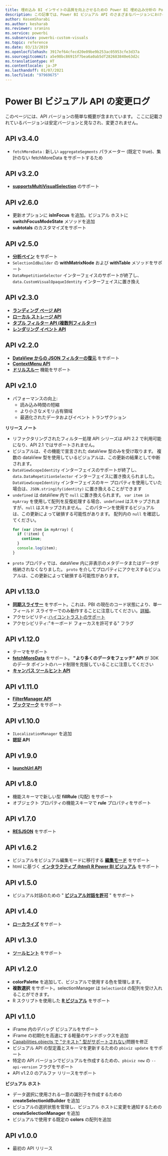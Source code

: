 ```yaml
---
title: 埋め込み BI インサイトの品質を向上させるための Power BI 埋め込み分析の Power BI ビジュアル API の変更ログ
description: この記事では、Power BI ビジュアル API のさまざまなバージョンにおける主な変更点について説明します。 Power BI 埋め込み分析を使用して、より優れた埋め込み BI インサイトを有効にします。
author: KesemSharabi
ms.author: kesharab
ms.reviewer: sranins
ms.service: powerbi
ms.subservice: powerbi-custom-visuals
ms.topic: reference
ms.date: 03/13/2019
ms.openlocfilehash: 3917ef64cfecd20e09be9b253ac05953cfe3d37a
ms.sourcegitcommit: a5e98bc86915f7bea6a0ab5df282683840e63d2c
ms.translationtype: HT
ms.contentlocale: ja-JP
ms.lasthandoff: 01/07/2021
ms.locfileid: "97969675"
---
```

# <a name="power-bi-visuals-api-changelog"></a>Power BI ビジュアル API の変更ログ
このページには、API バージョンの簡単な概要が含まれています。 ここに記載されているバージョンは安定バージョンと見なされ、変更されません。


## <a name="api-v340"></a>API v3.4.0
  * `fetchMoreData` : 新しい `aggregateSegments` パラメーター (既定で true)、集計のない fetchMoreData をサポートするため

## <a name="api-v320"></a>API v3.2.0
  * **[supportsMultiVisualSelection](./supportsmultivisualselection-feature.md)** のサポート

## <a name="api-v260"></a>API v2.6.0
  * 更新オプションに **isInFocus** を追加。ビジュアル ホストに **switchFocusModeState** メソッドを追加
  * **subtotals** のカスタマイズをサポート

## <a name="api-v250"></a>API v2.5.0
  * **[分析ペイン](./analytics-pane.md)** をサポート
  * `SelectionIdBuilder` の **withMatrixNode** および **withTable** メソッドをサポート
  * `DataRepetitionSelector` インターフェイスのサポートが終了し、`data.CustomVisualOpaqueIdentity` インターフェイスに置き換え

## <a name="api-v230"></a>API v2.3.0
  * **[ランディング ページ API](./landing-page.md)**
  * **[ローカル ストレージ API](./local-storage.md)**
  * **[タプル フィルター API (複数列フィルター)](./filter-api.md#the-tuple-filter-api-multi-column-filter)**
  * **[レンダリング イベント API](./event-service.md#render-events-in-power-bi-visuals)**

## <a name="api-v220"></a>API v2.2.0
  * **[DataView からの JSON フィルターの復元](./filter-api.md#restore-the-json-filter-from-the-data-view)** をサポート
  * **[ContextMenu API](./context-menu.md)**
  * **[ドリルスルー](../../create-reports/desktop-drillthrough.md)** 機能をサポート

## <a name="api-v210"></a>API v2.1.0
  * パフォーマンスの向上:
    * 読み込み時間の短縮
    * より小さなメモリ占有領域
    * 最適化されたデータおよびイベント トランザクション  

**リリース ノート**
* リファクタリングされたフィルター処理 API シリーズは API 2.2 で利用可能になり、API 2.1 ではサポートされません。
* ビジュアルは、その機能で宣言された dataView 型のみを受け取ります。 複数の dataView 型を使用しているビジュアルは、この更新の結果として中断されます。
* `DataViewScopeIdentity` インターフェイスのサポートが終了し、`data.DataRepetitionSelector` インターフェイスに置き換えられました。 `DataViewScopeIdentity` インターフェイスのキー プロパティを使用していた場合は、`JSON.stringify(identity)` に置き換えることができます
* `undefined` は dataView 内で `null` に置き換えられます。 `var item in myArray` を使用して配列を反復処理する場合、`undefined` はスキップされますが、`null` はスキップされません。 このパターンを使用するビジュアルは、この更新によって破損する可能性があります。 配列内の `null` を確認してください。
   ```typescript
   for (var item in myArray) {
     if (!item) {
       continue;
     }
     console.log(item);
   }
   ```
* `proto` プロパティでは、dataView 内に非表示のメタデータまたはデータが格納されなくなりました。 `proto` を介してプロパティにアクセスするビジュアルは、この更新によって破損する可能性があります。

## <a name="api-v1130"></a>API v1.13.0
* **[同期スライサー](./enable-sync-slicers.md)** をサポート。これは、PBI の現在のコード状態により、単一フィールド スライサーでのみ動作することに注意してください。[詳細](../../visuals/power-bi-visualization-slicers.md)。
* アクセシビリティ:[ハイコントラストのサポート](./high-contrast-support.md) 
* アクセシビリティ:"キーボード フォーカスを許可する" フラグ

## <a name="api-v1120"></a>API v1.12.0
* テーマをサポート
* **[fetchMoreData](./fetch-more-data.md)** をサポート。 **"より多くのデータをフェッチ" API** が 30K のデータ ポイントのハード制限を克服していることに注意してください
* **[キャンバス ツールヒント API](./add-tooltips.md#add-report-page-tooltips)**

## <a name="api-v1110"></a>API v1.11.0
* **[FilterManager API](./filter-api.md)**
* **[ブックマーク](./bookmarks-support.md)** をサポート 

## <a name="api-v1100"></a>API v1.10.0
* `ILocalizationManager` を追加
* **認証 API**

## <a name="api-v190"></a>API v1.9.0
* **[launchUrl API](./launch-url.md)**

## <a name="api-v180"></a>API v1.8.0
* 機能スキーマで新しい型 **fillRule** (勾配) をサポート
* オブジェクト プロパティの機能スキーマで **rule** プロパティをサポート

## <a name="api-v170"></a>API v1.7.0
* **[RESJSON](./localization.md#resource-file)** をサポート

## <a name="api-v162"></a>API v1.6.2
* ビジュアルをビジュアル編集モードに移行する **[編集モード](./advanced-edit-mode.md)** をサポート
* html に基づく **[インタラクティブ (html) R Power BI ビジュアル](https://github.com/PowerBi-Projects/PowerBI-visuals/blob/master/RVisualTutorial/CreateRHTML.md)** をサポート

## <a name="api-v150"></a>API v1.5.0
* ビジュアル対話のための " **[ビジュアル対話を許可](./visuals-interactions.md)** " をサポート

## <a name="api-v140"></a>API v1.4.0
* **[ローカライズ](./localization.md)** をサポート

## <a name="api-v130"></a>API v1.3.0
* **[ツールヒント](./add-tooltips.md)** をサポート

## <a name="api-v120"></a>API v1.2.0
* **colorPalette** を追加して、ビジュアルで使用する色を管理します。
* **複数選択** をサポート。selectionManager は `SelectionId` の配列を受け入れることができます。
* R スクリプトを使用した **[R ビジュアル](https://github.com/PowerBi-Projects/PowerBI-visuals/blob/master/RVisualTutorial/CreateRHTML.md)** をサポート

## <a name="api-v110"></a>API v1.1.0
* iFrame 内のデバッグ ビジュアルをサポート
* iFrame の初期化を高速にする軽量のサンドボックスを追加
* [Capabilities.objects で "テキスト" 型がサポートされない](https://github.com/Microsoft/PowerBI-visuals-tools/issues/12)問題を修正
* ビジュアル API の型定義とスキーマを更新するための `pbiviz update` をサポート
* 特定の API バージョンでビジュアルを作成するための、`pbiviz new` の `--api-version` フラグをサポート
* API v1.2.0 のアルファ リリースをサポート

**ビジュアル ホスト**
* データ選択に使用される一意の識別子を作成するための **createSelectionIdBuilder** を追加
* ビジュアルの選択状態を管理し、ビジュアル ホストに変更を通知するための **createSelectionManager** を追加
* ビジュアルで使用する既定の **colors** の配列を追加

## <a name="api-v100"></a>API v1.0.0
* 最初の API リリース
